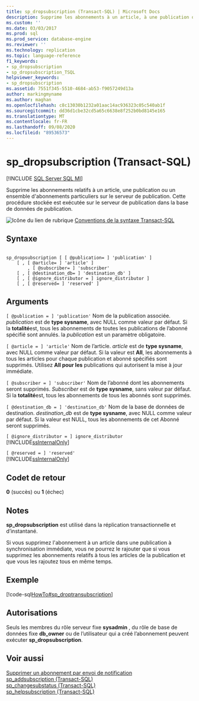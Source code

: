 ```yaml
---
title: sp_dropsubscription (Transact-SQL) | Microsoft Docs
description: Supprime les abonnements à un article, à une publication ou à des abonnements sur le serveur de publication. Cette procédure stockée s’exécute sur le serveur de publication de la base de données de publication.
ms.custom: ''
ms.date: 03/03/2017
ms.prod: sql
ms.prod_service: database-engine
ms.reviewer: ''
ms.technology: replication
ms.topic: language-reference
f1_keywords:
- sp_dropsubscription
- sp_dropsubscription_TSQL
helpviewer_keywords:
- sp_dropsubscription
ms.assetid: 7551f345-5510-4684-ab53-f9057249d13a
author: markingmyname
ms.author: maghan
ms.openlocfilehash: c8c13030b1232a01aac14ac936323c05c540ab1f
ms.sourcegitcommit: dd36d1cbe32cd5a65c6638e8f252b0bd8145e165
ms.translationtype: MT
ms.contentlocale: fr-FR
ms.lasthandoff: 09/08/2020
ms.locfileid: "89536573"
---
```

# <a name="sp_dropsubscription-transact-sql"></a>sp_dropsubscription (Transact-SQL)
[!INCLUDE [SQL Server SQL MI](../../includes/applies-to-version/sql-asdbmi.md)]

  Supprime les abonnements relatifs à un article, une publication ou un ensemble d'abonnements particuliers sur le serveur de publication. Cette procédure stockée est exécutée sur le serveur de publication dans la base de données de publication.  
  
 ![Icône du lien de rubrique](../../database-engine/configure-windows/media/topic-link.gif "Icône du lien de rubrique") [Conventions de la syntaxe Transact-SQL](../../t-sql/language-elements/transact-sql-syntax-conventions-transact-sql.md)  
  
## <a name="syntax"></a>Syntaxe  
  
```  
  
sp_dropsubscription [ [ @publication= ] 'publication' ]  
    [ , [ @article= ] 'article' ]  
        , [ @subscriber= ] 'subscriber'  
    [ , [ @destination_db= ] 'destination_db' ]  
    [ , [ @ignore_distributor = ] ignore_distributor ]  
    [ , [ @reserved= ] 'reserved' ]  
```  
  
## <a name="arguments"></a>Arguments  
`[ @publication = ] 'publication'` Nom de la publication associée. *publication* est de **type sysname**, avec NULL comme valeur par défaut. Si la **totalité**est, tous les abonnements de toutes les publications de l’abonné spécifié sont annulés. la *publication* est un paramètre obligatoire.  
  
`[ @article = ] 'article'` Nom de l’article. *article* est de **type sysname**, avec NULL comme valeur par défaut. Si la valeur est **All**, les abonnements à tous les articles pour chaque publication et abonné spécifiés sont supprimés. Utilisez **All pour les** publications qui autorisent la mise à jour immédiate.  
  
`[ @subscriber = ] 'subscriber'` Nom de l’abonné dont les abonnements seront supprimés. *Subscriber* est de **type sysname**, sans valeur par défaut. Si la **totalité**est, tous les abonnements de tous les abonnés sont supprimés.  
  
`[ @destination_db = ] 'destination_db'` Nom de la base de données de destination. *destination_db* est de **type sysname**, avec NULL comme valeur par défaut. Si la valeur est NULL, tous les abonnements de cet Abonné seront supprimés.  
  
`[ @ignore_distributor = ] ignore_distributor`  
 [!INCLUDE[ssInternalOnly](../../includes/ssinternalonly-md.md)]  
  
`[ @reserved = ] 'reserved'`  
 [!INCLUDE[ssInternalOnly](../../includes/ssinternalonly-md.md)]  
  
## <a name="return-code-values"></a>Codet de retour  
 **0** (succès) ou **1** (échec)  
  
## <a name="remarks"></a>Notes  
 **sp_dropsubscription** est utilisé dans la réplication transactionnelle et d’instantané.  
  
 Si vous supprimez l'abonnement à un article dans une publication à synchronisation immédiate, vous ne pourrez le rajouter que si vous supprimez les abonnements relatifs à tous les articles de la publication et que vous les rajoutez tous en même temps.  
  
## <a name="example"></a>Exemple  
 [!code-sql[HowTo#sp_droptransubscription](../../relational-databases/replication/codesnippet/tsql/sp-dropsubscription-tran_1.sql)]  
  
## <a name="permissions"></a>Autorisations  
 Seuls les membres du rôle serveur fixe **sysadmin** , du rôle de base de données fixe **db_owner** ou de l’utilisateur qui a créé l’abonnement peuvent exécuter **sp_dropsubscription**.  
  
## <a name="see-also"></a>Voir aussi  
 [Supprimer un abonnement par envoi de notification](../../relational-databases/replication/delete-a-push-subscription.md)   
 [sp_addsubscription &#40;Transact-SQL&#41;](../../relational-databases/system-stored-procedures/sp-addsubscription-transact-sql.md)   
 [sp_changesubstatus &#40;Transact-SQL&#41;](../../relational-databases/system-stored-procedures/sp-changesubstatus-transact-sql.md)   
 [sp_helpsubscription &#40;Transact-SQL&#41;](../../relational-databases/system-stored-procedures/sp-helpsubscription-transact-sql.md)  
  
  
